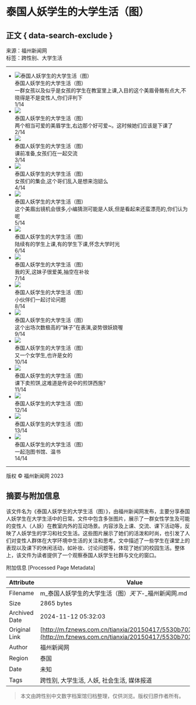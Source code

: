 # 泰国人妖学生的大学生活（图）

## 正文 { data-search-exclude }


来源：福州新闻网  
标签：跨性别、大学生活  

---

- ![泰国人妖学生的大学生活（图）](http://img2.fznews.com.cn/cms/fa3858530/20150417/2111429255249.jpg)  
  泰国人妖学生的大学生活（图）  
  一群女孩以及似乎是女孩的学生在教室里上课,入目的这个美眉骨骼有点大,不晓得是不是变性人,你们评判下  
  1/14  
- ![](http://img2.fznews.com.cn/cms/fa3858530/20150417/72091429255280.jpg)  
  泰国人妖学生的大学生活（图）  
  两个相当可爱的美眉学生,右边那个好可爱~。这时候她们应该是下课了  
  2/14  
- ![](http://img2.fznews.com.cn/cms/fa3858530/20150417/62981429255295.jpg)  
  泰国人妖学生的大学生活（图）  
  课前准备,女孩们在一起交流  
  3/14  
- ![](http://img2.fznews.com.cn/cms/fa3858530/20150417/39931429255309.jpg)  
  泰国人妖学生的大学生活（图）  
  女孩们的集会,这个哥们乱入是想来泡妞么  
  4/14  
- ![](http://img2.fznews.com.cn/cms/fa3858530/20150417/81561429255320.jpg)  
  泰国人妖学生的大学生活（图）  
  这个美眉出镜机会很多,小编猜测可能是人妖,但是看起来还蛮漂亮的,你们认为呢  
  5/14  
- ![](http://img2.fznews.com.cn/cms/fa3858530/20150417/89791429255333.jpg)  
  泰国人妖学生的大学生活（图）  
  陆续有的学生上课,有的学生下课,怀念大学时光  
  6/14  
- ![](http://img2.fznews.com.cn/cms/fa3858530/20150417/37891429255384.jpg)  
  泰国人妖学生的大学生活（图）  
  我的天,这妹子很爱美,抽空在补妆  
  7/14  
- ![](http://img2.fznews.com.cn/cms/fa3858530/20150417/38241429255403.jpg)  
  泰国人妖学生的大学生活（图）  
  小伙伴们一起讨论问题  
  8/14  
- ![](http://img2.fznews.com.cn/cms/fa3858530/20150417/1081429255411.jpg)  
  泰国人妖学生的大学生活（图）  
  这个出场次数极高的“妹子”在表演,姿势很妖娆喔  
  9/14  
- ![](http://img2.fznews.com.cn/cms/fa3858530/20150417/89151429255424.jpg)  
  泰国人妖学生的大学生活（图）  
  又一个女学生,也许是女的  
  10/14  
- ![](http://img2.fznews.com.cn/cms/fa3858530/20150417/48381429255440.jpg)  
  泰国人妖学生的大学生活（图）  
  课下卖煎饼,这难道是传说中的煎饼西施?  
  11/14  
- ![](http://img2.fznews.com.cn/cms/fa3858530/20150417/8931429255478.jpg)  
  泰国人妖学生的大学生活（图）  
  12/14  
- ![](http://img2.fznews.com.cn/cms/fa3858530/20150417/97581429255512.jpg)  
  泰国人妖学生的大学生活（图）  
  13/14  
- ![](http://img2.fznews.com.cn/cms/fa3858530/20150417/88831429255513.jpg)  
  泰国人妖学生的大学生活（图）  
  一起泡图书馆、温书  
  14/14  

--- 

版权 © 福州新闻网 2023

## 摘要与附加信息

<!-- tcd_abstract -->
该文件名为《泰国人妖学生的大学生活（图）》，由福州新闻网发布，主要分享泰国人妖学生在大学生活中的日常。文件中包含多张图片，展示了一群女性学生及可能的变性人（人妖）在教室内外的互动场景。内容涉及上课、交流、课下活动等，反映了人妖学生的学习和社交生活。这些图片展示了她们的活泼和时尚，也引发了人们对变性人群体在大学环境中生活的关注和思考。文中描述了一些学生在课堂上的表现以及课下的休闲活动，如补妆、讨论问题等，体现了她们的校园生活。整体上，该文件为读者提供了一个观察泰国人妖学生社群与文化的窗口。
<!-- tcd_abstract_end -->

附加信息 [Processed Page Metadata]

| Attribute       | Value                                  |
|-----------------|----------------------------------------|
| Filename        | m_泰国人妖学生的大学生活（图）_天下_-_福州新闻网.md                             |
| Size            | 2865 bytes                           |
| Archived Date   | 2024-11-12 05:32:03                             |
| Original Link   | [http://m.fznews.com.cn/tianxia/20150417/5530b703b73a0.shtml](http://m.fznews.com.cn/tianxia/20150417/5530b703b73a0.shtml)                       |
| Author          | 福州新闻网                               |
| Region          | 泰国                               |
| Date            | 未知                                 |
| Tags            | 跨性别, 大学生活, 人妖, 社会生活, 媒体报道                                 |
>
> 本文由跨性别中文数字档案馆归档整理，仅供浏览。版权归原作者所有。
>